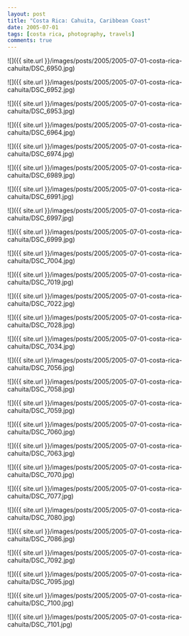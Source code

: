 ```yaml
---
layout: post
title: "Costa Rica: Cahuita, Caribbean Coast"
date: 2005-07-01
tags: [costa rica, photography, travels]
comments: true
---
```

![]({{ site.url }}/images/posts/2005/2005-07-01-costa-rica-cahuita/DSC_6950.jpg)

![]({{ site.url }}/images/posts/2005/2005-07-01-costa-rica-cahuita/DSC_6952.jpg)

![]({{ site.url }}/images/posts/2005/2005-07-01-costa-rica-cahuita/DSC_6953.jpg)

![]({{ site.url }}/images/posts/2005/2005-07-01-costa-rica-cahuita/DSC_6964.jpg)

![]({{ site.url }}/images/posts/2005/2005-07-01-costa-rica-cahuita/DSC_6974.jpg)

![]({{ site.url }}/images/posts/2005/2005-07-01-costa-rica-cahuita/DSC_6989.jpg)

![]({{ site.url }}/images/posts/2005/2005-07-01-costa-rica-cahuita/DSC_6991.jpg)

![]({{ site.url }}/images/posts/2005/2005-07-01-costa-rica-cahuita/DSC_6997.jpg)

![]({{ site.url }}/images/posts/2005/2005-07-01-costa-rica-cahuita/DSC_6999.jpg)

![]({{ site.url }}/images/posts/2005/2005-07-01-costa-rica-cahuita/DSC_7004.jpg)

![]({{ site.url }}/images/posts/2005/2005-07-01-costa-rica-cahuita/DSC_7019.jpg)

![]({{ site.url }}/images/posts/2005/2005-07-01-costa-rica-cahuita/DSC_7022.jpg)

![]({{ site.url }}/images/posts/2005/2005-07-01-costa-rica-cahuita/DSC_7028.jpg)

![]({{ site.url }}/images/posts/2005/2005-07-01-costa-rica-cahuita/DSC_7034.jpg)

![]({{ site.url }}/images/posts/2005/2005-07-01-costa-rica-cahuita/DSC_7056.jpg)

![]({{ site.url }}/images/posts/2005/2005-07-01-costa-rica-cahuita/DSC_7058.jpg)

![]({{ site.url }}/images/posts/2005/2005-07-01-costa-rica-cahuita/DSC_7059.jpg)

![]({{ site.url }}/images/posts/2005/2005-07-01-costa-rica-cahuita/DSC_7060.jpg)

![]({{ site.url }}/images/posts/2005/2005-07-01-costa-rica-cahuita/DSC_7063.jpg)

![]({{ site.url }}/images/posts/2005/2005-07-01-costa-rica-cahuita/DSC_7070.jpg)

![]({{ site.url }}/images/posts/2005/2005-07-01-costa-rica-cahuita/DSC_7077.jpg)

![]({{ site.url }}/images/posts/2005/2005-07-01-costa-rica-cahuita/DSC_7080.jpg)

![]({{ site.url }}/images/posts/2005/2005-07-01-costa-rica-cahuita/DSC_7086.jpg)

![]({{ site.url }}/images/posts/2005/2005-07-01-costa-rica-cahuita/DSC_7092.jpg)

![]({{ site.url }}/images/posts/2005/2005-07-01-costa-rica-cahuita/DSC_7095.jpg)

![]({{ site.url }}/images/posts/2005/2005-07-01-costa-rica-cahuita/DSC_7100.jpg)

![]({{ site.url }}/images/posts/2005/2005-07-01-costa-rica-cahuita/DSC_7101.jpg)

